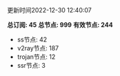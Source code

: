 更新时间2022-12-30 12:40:07

**总订阅: 45**
**总节点: 999**
**有效节点: 244**
- ss节点: 42
- v2ray节点: 187
- trojan节点: 12
- ssr节点: 3
